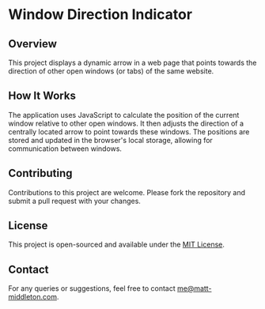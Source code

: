 # Window Direction Indicator

## Overview

This project displays a dynamic arrow in a web page that points towards the direction of other open windows (or tabs) of the same website.

## How It Works

The application uses JavaScript to calculate the position of the current window relative to other open windows. It then adjusts the direction of a centrally located arrow to point towards these windows. The positions are stored and updated in the browser's local storage, allowing for communication between windows.

## Contributing

Contributions to this project are welcome. Please fork the repository and submit a pull request with your changes.

## License

This project is open-sourced and available under the [MIT License](LICENSE).

## Contact

For any queries or suggestions, feel free to contact me@matt-middleton.com.
